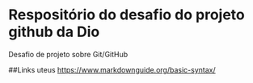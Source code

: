 # Respositório do desafio do projeto github da Dio
Desafio de projeto sobre Git/GitHub

##Links uteus https://www.markdownguide.org/basic-syntax/
